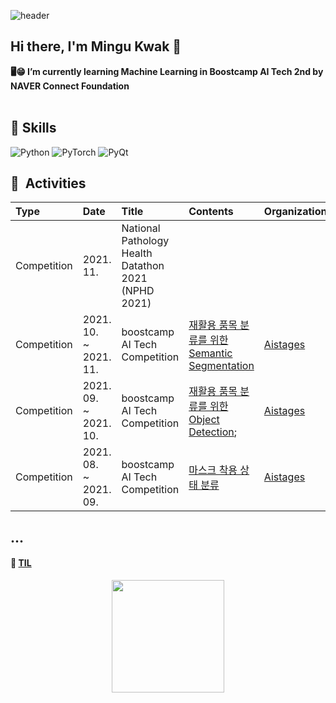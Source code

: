 ![header](https://capsule-render.vercel.app/api?type=waving&&color=0:000000,100:0f9b0f&height=180&section=header&reversak=flase&text=Mingu%20Kwak&fontSize=50&fontColor=ffffff&fontAlign=80&fontAlignY=35)
<!-- https://github.com/kyechan99/capsule-render#egg -->

## Hi there, I'm Mingu Kwak 👋

**🖥😁 I’m currently learning Machine Learning in Boostcamp AI Tech 2nd by NAVER Connect Foundation**
<br><br>
 
 
## 🔨 Skills
![Python](https://img.shields.io/badge/python-3670A0?style=for-the-badge&logo=python&logoColor=ffdd54)
![PyTorch](https://img.shields.io/badge/PyTorch-%23EE4C2C.svg?style=for-the-badge&logo=PyTorch&logoColor=white)
![PyQt](https://img.shields.io/badge/Qt-%23217346.svg?style=for-the-badge&logo=Qt&logoColor=white)

## 🎡 &nbsp;Activities
|   Type    |   Date | Title    | Contents | Organization |
|   :---    |   :--- | :---   | :--- |:--- |
|Competition| 2021. 11.<br> | National Pathology Health Datathon 2021<br>(NPHD 2021)| 
|Competition| 2021. 10.<br>~ 2021. 11. | boostcamp AI Tech Competition |[재활용 품목 분류를 위한 Semantic Segmentation](https://github.com/deokgu/semantic-segmentation-level2-cv-09) | [Aistages](https://stages.ai/)|
| Competition| 2021. 09.<br>~ 2021. 10.| boostcamp AI Tech Competition|[재활용 품목 분류를 위한 Object Detection](https://github.com/deokgu/object-detection-level2-cv-09); | [Aistages](https://stages.ai/)|
| Competition|  2021. 08.<br>~ 2021. 09. | boostcamp AI Tech Competition|[마스크 착용 상태 분류](https://github.com/deokgu/image-classification-level1-23) | [Aistages](https://stages.ai/)|

## ...
#### 💾 [TIL](https://github.com/deokgu/deokgu/wiki)
<!-- https://github.com/iloveslowfood -->


<p align="center">
<a href="https://github.com/deokgu">
  <img height="180em" src="https://github-readme-stats-eight-theta.vercel.app/api?username=deokgu&show_icons=true&theme=blue-green&include_all_commits=true&count_private=true"/>
<!--   <img height="180em" src="https://github-readme-stats-eight-theta.vercel.app/api/top-langs/?username=deokgu&layout=compact&langs_count=8&theme=blue-green"/> -->
</a>
</p>
